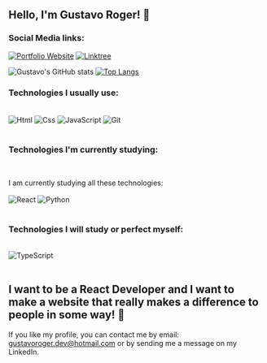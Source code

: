 ## Hello, I'm Gustavo Roger! 👋

### Social Media links:

[![Portfolio Website](https://img.shields.io/badge/website-000000?style=for-the-badge&logo=About.me&logoColor=white)](https://gustavoroger.netlify.app/)
[![Linktree](https://img.shields.io/badge/linktree-39E09B?style=for-the-badge&logo=linktree&logoColor=white)](https://linktr.ee/notfakeroger_?utm_source=linktree_profile_share&ltsid=f3dcc509-3d3d-4bca-a0b4-8969726321a3)

![Gustavo's GitHub stats](https://github-readme-stats.vercel.app/api?username=notfakeroger&show_icons=true&theme=blue-green) [![Top Langs](https://github-readme-stats.vercel.app/api/top-langs/?username=notfakeroger&layout=compact)](https://github.com/anuraghazra/github-readme-stats)

### Technologies I usually use:

<div style="display: inline_block"><br/>
  <img align="center" alt="Html" src="https://img.shields.io/badge/HTML5-E34F26?style=for-the-badge&logo=html5&logoColor=white"/>
  <img align="center" alt="Css" src="https://img.shields.io/badge/CSS3-1572B6?style=for-the-badge&logo=css3&logoColor=white"/>
  <img align="center" alt="JavaScript" src="https://img.shields.io/badge/JavaScript-F7DF1E?style=for-the-badge&logo=javascript&logoColor=black"/>
  <img align="center" alt="Git" src="https://img.shields.io/badge/GIT-E44C30?style=for-the-badge&logo=git&logoColor=white"/>
</div><br/>

### Technologies I'm currently studying:

<div style="display: inline_block"><br/>
  <p>I am currently studying all these technologies:</p>
  <img align="center" alt="React" src="https://img.shields.io/badge/React-20232A?style=for-the-badge&logo=react&logoColor=61DAFB"/>
  <img align="center" alt="Python" src="https://img.shields.io/badge/python-3670A0?style=for-the-badge&logo=python&logoColor=ffdd54"/>
</div><br/>

### Technologies I will study or perfect myself:

<div style="display: inline_block"><br/>
  <img align="center" alt="TypeScript" src="https://img.shields.io/badge/TypeScript-007ACC?style=for-the-badge&logo=typescript&logoColor=white"/>
</div><br/>

##  I want to be a React Developer and I want to make a website that really makes a difference to people in some way! 🚀

If you like my profile, you can contact me by email: gustavoroger.dev@hotmail.com or by sending me a message on my LinkedIn.
